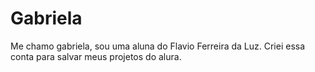 #  Gabriela
Me chamo gabriela, sou uma aluna do Flavio Ferreira da Luz. Criei essa conta para salvar meus projetos do alura.
